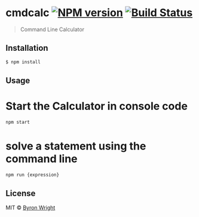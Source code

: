 # cmdcalc [![NPM version](https://badge.fury.io/js/cmdcalc.svg)](https://npmjs.org/package/cmdcalc) [![Build Status](https://travis-ci.org/bslayerw/cmdcalc.svg?branch=master)](https://travis-ci.org/bslayerw/cmdcalc)

> Command Line Calculator

## Installation

```sh
$ npm install
```

## Usage

# Start the Calculator in console code
```sh
npm start
```
# solve a statement using the command line
```sh
npm run {expression}
```


## License

MIT © [Byron Wright](https://about.me/byronwright)
